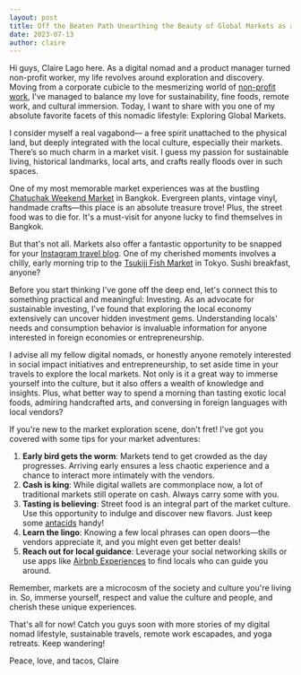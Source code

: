 ```yaml
---
layout: post
title: Off the Beaten Path Unearthing the Beauty of Global Markets as a Digital Nomad
date: 2023-07-13
author: claire
---
```

Hi guys, Claire Lago here. As a digital nomad and a product manager turned non-profit worker, my life revolves around exploration and discovery. Moving from a corporate cubicle to the mesmerizing world of [non-profit work](https://www.ngo.org/careermag/interview/claire_lago), I've managed to balance my love for sustainability, fine foods, remote work, and cultural immersion. Today, I want to share with you one of my absolute favorite facets of this nomadic lifestyle: Exploring Global Markets.

I consider myself a real vagabond— a free spirit unattached to the physical land, but deeply integrated with the local culture, especially their markets. There’s so much charm in a market visit. I guess my passion for sustainable living, historical landmarks, local arts, and crafts really floods over in such spaces.

One of my most memorable market experiences was at the bustling [Chatuchak Weekend Market](https://www.chatuchakmarket.org/) in Bangkok. Evergreen plants, vintage vinyl, handmade crafts—this place is an absolute treasure trove! Plus, the street food was to die for. It's a must-visit for anyone lucky to find themselves in Bangkok.

But that's not all. Markets also offer a fantastic opportunity to be snapped for your [Instagram travel blog](http://www.instagram.com/claireonthemove). One of my cherished moments involves a chilly, early morning trip to the [Tsukiji Fish Market](https://www.tsukiji.or.jp/english/) in Tokyo. Sushi breakfast, anyone?

Before you start thinking I've gone off the deep end, let's connect this to something practical and meaningful: Investing. As an advocate for sustainable investing, I've found that exploring the local economy extensively can uncover hidden investment gems. Understanding locals' needs and consumption behavior is invaluable information for anyone interested in foreign economies or entrepreneurship.

I advise all my fellow digital nomads, or honestly anyone remotely interested in social impact initiatives and entrepreneurship, to set aside time in your travels to explore the local markets. Not only is it a great way to immerse yourself into the culture, but it also offers a wealth of knowledge and insights. Plus, what better way to spend a morning than tasting exotic local foods, admiring handcrafted arts, and conversing in foreign languages with local vendors?

If you're new to the market exploration scene, don't fret! I've got you covered with some tips for your market adventures:

1. **Early bird gets the worm**: Markets tend to get crowded as the day progresses. Arriving early ensures a less chaotic experience and a chance to interact more intimately with the vendors.
2. **Cash is king**: While digital wallets are commonplace now, a lot of traditional markets still operate on cash. Always carry some with you.
3. **Tasting is believing**: Street food is an integral part of the market culture. Use this opportunity to indulge and discover new flavors. Just keep some [antacids](https://www.amazon.com/TUMS-Antacid-Supplement-Assorted-Fruit/dp/B000GG6EU8) handy!
4. **Learn the lingo**: Knowing a few local phrases can open doors—the vendors appreciate it, and you might even get better deals!
5. **Reach out for local guidance**: Leverage your social networking skills or use apps like [Airbnb Experiences](https://www.airbnb.com/experiences) to find locals who can guide you around.

Remember, markets are a microcosm of the society and culture you're living in. So, immerse yourself, respect and value the culture and people, and cherish these unique experiences.

That's all for now! Catch you guys soon with more stories of my digital nomad lifestyle, sustainable travels, remote work escapades, and yoga retreats. Keep wandering!

Peace, love, and tacos,
Claire
